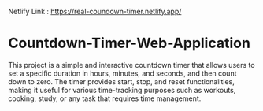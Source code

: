 Netlify Link : https://real-coundown-timer.netlify.app/
# Countdown-Timer-Web-Application
This project is a simple and interactive countdown timer that allows users to set a specific duration in hours, minutes, and seconds, and then count down to zero. The timer provides start, stop, and reset functionalities, making it useful for various time-tracking purposes such as workouts, cooking, study, or any task that requires time management.
